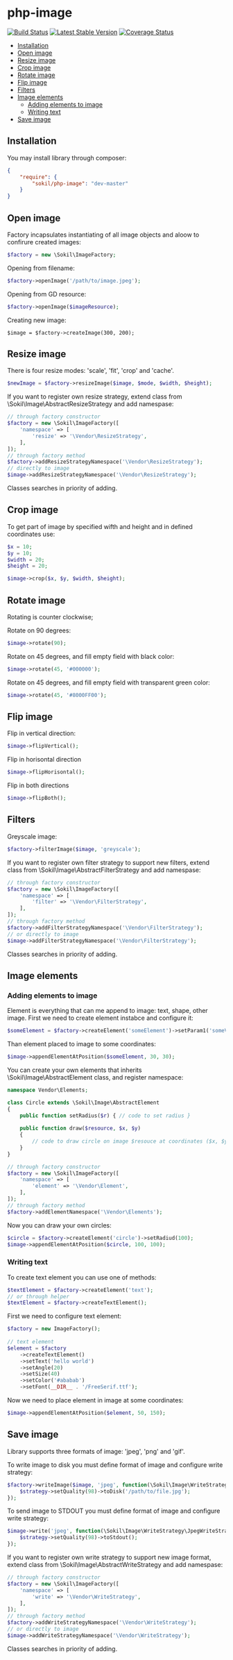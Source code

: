 php-image
=========

[![Build Status](https://travis-ci.org/sokil/php-image.png?branch=master&1)](https://travis-ci.org/sokil/php-mongo)
[![Latest Stable Version](https://poser.pugx.org/sokil/php-image/v/stable.png)](https://packagist.org/packages/sokil/php-image)
[![Coverage Status](https://coveralls.io/repos/sokil/php-image/badge.png?branch=master)](https://coveralls.io/r/sokil/php-image?branch=master)

* [Installation](#installation)
* [Open image](#open-image)
* [Resize image](#resize-image)
* [Crop image](#crop-image)
* [Rotate image](#rotate-image)
* [Flip image](#flip-image)
* [Filters](#filters)
* [Image elements](#image-elements)
  * [Adding elements to image](#adding-elements-to-image)
  * [Writing text](#writing-text)
* [Save image](#save-image)

Installation
------------

You may install library through composer:
```json
{
    "require": {
        "sokil/php-image": "dev-master"
    }
}
```

Open image
----------

Factory incapsulates instantiating of all image objects and aloow to confirure created images:
```php
$factory = new \Sokil\ImageFactory;
```

Opening from filename:

```php
$factory->openImage('/path/to/image.jpeg');
```

Opening from GD resource:

```php
$factory->openImage($imageResource);
```

Creating new image:
```
$image = $factory->createImage(300, 200);
```

Resize image
------------

There is four resize modes: 'scale', 'fit', 'crop' and 'cache'.

```php
$newImage = $factory->resizeImage($image, $mode, $width, $height);
```

If you want to register own resize strategy, extend class from \Sokil\Image\AbstractResizeStrategy and add namespase:
```php
// through factory constructor
$factory = new \Sokil\ImageFactory([
    'namespace' => [
        'resize' => '\Vendor\ResizeStrategy',
    ],
]);
// through factory method
$factory->addResizeStrategyNamespace('\Vendor\ResizeStrategy');
// directly to image
$image->addResizeStrategyNamespace('\Vendor\ResizeStrategy');
```
Classes searches in priority of adding.

Crop image
----------

To get part of image by specified wifth and height and in defined coordinates use:
```php
$x = 10;
$y = 10;
$width = 20;
$height = 20;

$image->crop($x, $y, $width, $height);
```

Rotate image
------------

Rotating is counter clockwise;

Rotate on 90 degrees:
```php
$image->rotate(90);
```

Rotate on 45 degrees, and fill empty field with black color:
```php
$image->rotate(45, '#000000');
```

Rotate on 45 degrees, and fill empty field with transparent green color:
```php
$image->rotate(45, '#8000FF00');
```

Flip image
----------

Flip in vertical direction:
```php
$image->flipVertical();
```

Flip in horisontal direction
```php
$image->flipHorisontal();
```

Flip in both directions
```php
$image->flipBoth();
```

Filters
-------

Greyscale image:
```php
$factory->filterImage($image, 'greyscale');
```

If you want to register own filter strategy to support new filters, extend class from \Sokil\Image\AbstractFilterStrategy and add namespase:
```php
// through factory constructor
$factory = new \Sokil\ImageFactory([
    'namespace' => [
        'filter' => '\Vendor\FilterStrategy',
    ],
]);
// through factory method
$factory->addFilterStrategyNamespace('\Vendor\FilterStrategy');
// or directly to image
$image->addFilterStrategyNamespace('\Vendor\FilterStrategy');
```
Classes searches in priority of adding.

Image elements
--------------

### Adding elements to image

Element is everything that can me append to image: text, shape, other image. First we need to create element instabce and configure it:
```php
$someElement = $factory->createElement('someElement')->setParam1('someValue');
```

Than element placed to image to some coordinates:
```php
$image->appendElementAtPosition($someElement, 30, 30);
```

You can create your own elements that inherits \Sokil\Image\AbstractElement class, and register namespace:
```php
namespace Vendor\Elements;

class Circle extends \Sokil\Image\AbstractElement
{
    public function setRadius($r) { // code to set radius }
    
    public function draw($resource, $x, $y) 
    {
        // code to draw circle on image $resouce at coordinates ($x, $y)
    }
}

// through factory constructor
$factory = new \Sokil\ImageFactory([
    'namespace' => [
        'element' => '\Vendor\Element',
    ],
]);
// through factory method
$factory->addElementNamespace('\Vendor\Elements');
```

Now you can draw your own circles:
```php
$circle = $factory->createElement('circle')->setRadiud(100);
$image->appendElementAtPosition($circle, 100, 100);
```

### Writing text

To create text element you can use one of methods: 
```php
$textElement = $factory->createElement('text');
// or through helper 
$textElement = $factory->createTextElement();
```

First we need to configure text element:
```php
$factory = new ImageFactory();
        
// text element
$element = $factory
    ->createTextElement()
    ->setText('hello world')
    ->setAngle(20)
    ->setSize(40)
    ->setColor('#ababab')
    ->setFont(__DIR__ . '/FreeSerif.ttf');
```

Now we need to place element in image at some coordinates:
```php
$image->appendElementAtPosition($element, 50, 150);
```

Save image
----------

Library supports three formats of image: 'jpeg', 'png' and 'gif'. 

To write image to disk you must define format of image and configure write strategy:
```php
$factory->writeImage($image, 'jpeg', function(\Sokil\Image\WriteStrategy\JpegWriteStrategy $strategy) {
    $strategy->setQuality(98)->toDisk('/path/to/file.jpg');
});
```

To send image to STDOUT you must define format of image and configure write strategy:
```php
$image->write('jpeg', function(\Sokil\Image\WriteStrategy\JpegWriteStrategy $strategy) {
    $strategy->setQuality(98)->toStdout();
});
```

If you want to register own write strategy to support new image format, extend class from \Sokil\Image\AbstractWriteStrategy and add namespase:
```php
// through factory constructor
$factory = new \Sokil\ImageFactory([
    'namespace' => [
        'write' => '\Vendor\WriteStrategy',
    ],
]);
// through factory method
$factory->addWriteStrategyNamespace('\Vendor\WriteStrategy');
// or directly to image
$image->addWriteStrategyNamespace('\Vendor\WriteStrategy');
```
Classes searches in priority of adding.
